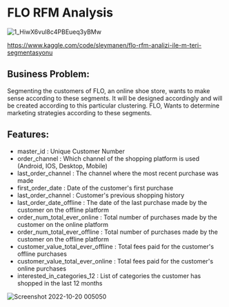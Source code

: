 # FLO RFM Analysis
![1_HiwX6vul8c4PBEueq3yBMw](https://user-images.githubusercontent.com/83352965/197084781-39ac16ab-9a2f-40cf-ae50-7ce7cedc6d2f.png)

https://www.kaggle.com/code/sleymanen/flo-rfm-analizi-ile-m-teri-segmentasyonu

## Business Problem:

Segmenting the customers of FLO, an online shoe store, wants to make sense according to these segments. It will be
designed accordingly and will be created according to this particular clustering. FLO, Wants to determine marketing
strategies according to these segments.

## Features: 
- master_id : Unique Customer Number
- order_channel : Which channel of the shopping platform is used (Android, IOS, Desktop, Mobile)
- last_order_channel : The channel where the most recent purchase was made
- first_order_date : Date of the customer's first purchase
- last_order_channel : Customer's previous shopping history
- last_order_date_offline : The date of the last purchase made by the customer on the offline platform
- order_num_total_ever_online : Total number of purchases made by the customer on the online platform
- order_num_total_ever_offline : Total number of purchases made by the customer on the offline platform
- customer_value_total_ever_offline : Total fees paid for the customer's offline purchases
- customer_value_total_ever_online :  Total fees paid for the customer's online purchases
- interested_in_categories_12 : List of categories the customer has shopped in the last 12 months



![Screenshot 2022-10-20 005050](https://user-images.githubusercontent.com/83352965/197084919-77b71e3e-922c-45fb-a220-7ec0cbc510c7.png)

